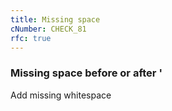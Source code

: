 ```yaml
---
title: Missing space
cNumber: CHECK_81
rfc: true
---
```


### Missing space before or after '
Add missing whitespace
